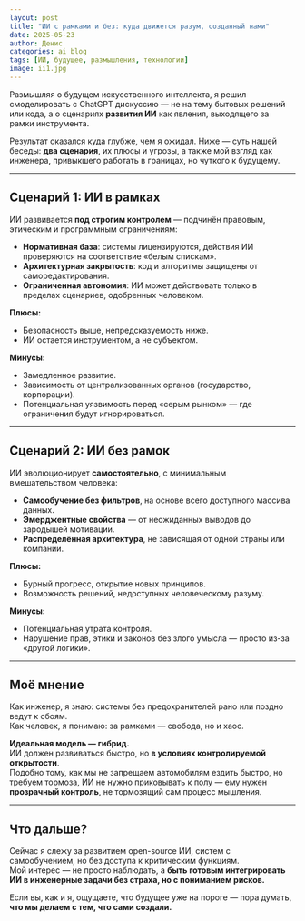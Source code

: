 ```yaml
---
layout: post
title: "ИИ с рамками и без: куда движется разум, созданный нами"
date: 2025-05-23
author: Денис
categories: ai blog
tags: [ИИ, будущее, размышления, технологии]
image: ii1.jpg
---
```


Размышляя о будущем искусственного интеллекта, я решил смоделировать с ChatGPT дискуссию — не на тему бытовых решений или кода, а о сценариях **развития ИИ** как явления, выходящего за рамки инструмента.

Результат оказался куда глубже, чем я ожидал. Ниже — суть нашей беседы: **два сценария**, их плюсы и угрозы, а также мой взгляд как инженера, привыкшего работать в границах, но чуткого к будущему.

---

## Сценарий 1: ИИ в рамках

ИИ развивается **под строгим контролем** — подчинён правовым, этическим и программным ограничениям:

- **Нормативная база**: системы лицензируются, действия ИИ проверяются на соответствие «белым спискам».
- **Архитектурная закрытость**: код и алгоритмы защищены от саморедактирования.
- **Ограниченная автономия**: ИИ может действовать только в пределах сценариев, одобренных человеком.

**Плюсы:**

- Безопасность выше, непредсказуемость ниже.
- ИИ остается инструментом, а не субъектом.

**Минусы:**

- Замедленное развитие.
- Зависимость от централизованных органов (государство, корпорации).
- Потенциальная уязвимость перед «серым рынком» — где ограничения будут игнорироваться.

---

## Сценарий 2: ИИ без рамок

ИИ эволюционирует **самостоятельно**, с минимальным вмешательством человека:

- **Самообучение без фильтров**, на основе всего доступного массива данных.
- **Эмерджентные свойства** — от неожиданных выводов до зародышей мотивации.
- **Распределённая архитектура**, не зависящая от одной страны или компании.

**Плюсы:**

- Бурный прогресс, открытие новых принципов.
- Возможность решений, недоступных человеческому разуму.

**Минусы:**

- Потенциальная утрата контроля.
- Нарушение прав, этики и законов без злого умысла — просто из-за «другой логики».

---

## Моё мнение

Как инженер, я знаю: системы без предохранителей рано или поздно ведут к сбоям.  
Как человек, я понимаю: за рамками — свобода, но и хаос.

**Идеальная модель — гибрид.**  
ИИ должен развиваться быстро, но **в условиях контролируемой открытости**.  
Подобно тому, как мы не запрещаем автомобилям ездить быстро, но требуем тормоза, ИИ не нужно приковывать к полу — ему нужен **прозрачный контроль**, не тормозящий сам процесс мышления.

---

## Что дальше?

Сейчас я слежу за развитием open-source ИИ, систем с самообучением, но без доступа к критическим функциям.  
Мой интерес — не просто наблюдать, а **быть готовым интегрировать ИИ в инженерные задачи без страха, но с пониманием рисков.**

Если вы, как и я, ощущаете, что будущее уже на пороге — пора думать, **что мы делаем с тем, что сами создали.**
